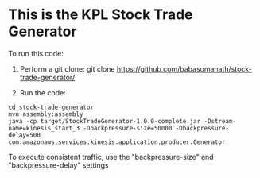 # This is the KPL Stock Trade Generator

To run this code:

1) Perform a git clone:
 git clone https://github.com/babasomanath/stock-trade-generator/

2) Run the code:
```
cd stock-trade-generator
mvn assembly:assembly
java -cp target/StockTradeGenerator-1.0.0-complete.jar -Dstream-name=kinesis_start_3 -Dbackpressure-size=50000 -Dbackpressure-delay=500 com.amazonaws.services.kinesis.application.producer.Generator
```

To execute consistent traffic, use the "backpressure-size" and "backpressure-delay" settings
```
